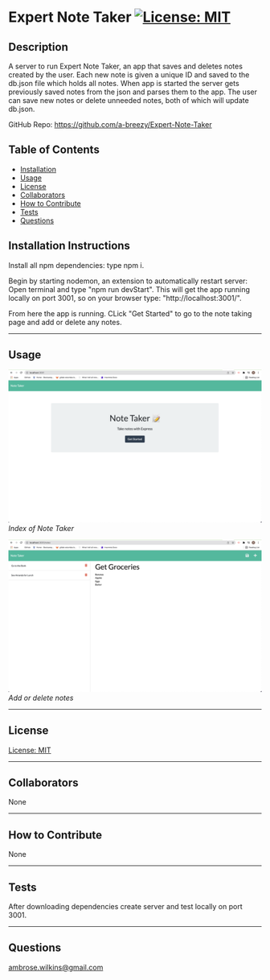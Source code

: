 # Expert Note Taker [![License: MIT](https://img.shields.io/badge/License-MIT-yellow.svg)](https://opensource.org/licenses/MIT)
  
## Description

A server to run Expert Note Taker, an app that saves and deletes notes created by the user. Each new note is given a unique ID and saved to the db.json file which holds all notes. When app is started the server gets previously saved notes from the json and parses them to the app. The user can save new notes or delete unneeded notes, both of which will update db.json.

GitHub Repo: https://github.com/a-breezy/Expert-Note-Taker

## Table of Contents

  * [Installation](#installation-instructions)
  * [Usage](#usage)
  * [License](#license)
  * [Collaborators](#collaborators)
  * [How to Contribute](#how-to-contribute)
  * [Tests](#tests)
  * [Questions](#questions)

## Installation Instructions

Install all npm dependencies: type npm i.

Begin by starting nodemon, an extension to automatically restart server: Open terminal and type "npm run devStart". This will get the app running locally on port 3001, so on your browser type: "http://localhost:3001/".

From here the app is running. CLick "Get Started" to go to the note taking page and add or delete any notes.

---
## Usage

![Usage 1](/images/noteTakerIndex.png "Index Screen Shot")*Index of Note Taker*

![Usage 2](/images/noteTakerNotes.png "Notes Screen Shot")*Add or delete notes*


---
## License

  [License: MIT](https://opensource.org/licenses/MIT)
  

---
## Collaborators

None

---
## How to Contribute

None

---
## Tests

After downloading dependencies create server and test locally on port 3001.

---
## Questions

ambrose.wilkins@gmail.com
